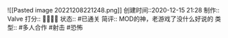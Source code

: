 ![[Pasted image 20221208221248.png]]
创建时间::2020-12-15 21:28
制作:: Valve
打分:: 💛💛💛🖤
状态:: #已通关 
简评:: MOD的神，老游戏了没什么好说的
类型:: #多人合作 #射击 #恐怖 